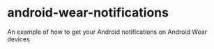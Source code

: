 android-wear-notifications
==========================

An example of how to get your Android notifications on Android Wear devices
